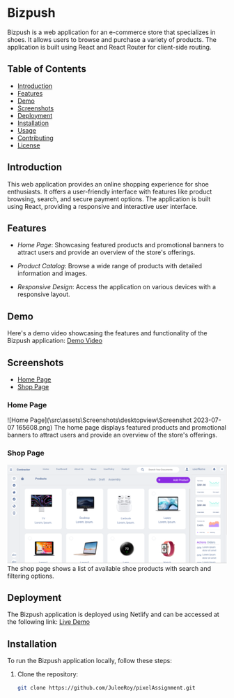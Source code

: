 # Bizpush

Bizpush is a web application for an e-commerce store that specializes in shoes. It allows users to browse and purchase a variety of products. The application is built using React and React Router for client-side routing.

## Table of Contents

- [Introduction](#introduction)
- [Features](#features)
- [Demo](#demo)
- [Screenshots](#screenshots)
- [Deployment](#deployment)
- [Installation](#installation)
- [Usage](#usage)
- [Contributing](#contributing)
- [License](#license)

## Introduction

This web application provides an online shopping experience for shoe enthusiasts. It offers a user-friendly interface with features like product browsing, search, and secure payment options. The application is built using React, providing a responsive and interactive user interface.

## Features

- *Home Page*: Showcasing featured products and promotional banners to attract users and provide an overview of the store's offerings.
- *Product Catalog*: Browse a wide range of products with detailed information and images.

- *Responsive Design*: Access the application on various devices with a responsive layout.


## Demo

Here's a demo video showcasing the features and functionality of the Bizpush application: [Demo Video]("")

## Screenshots

- [Home Page](#home-page)
- [Shop Page](#shop-page)


### Home Page
![Home Page](\src\assets\Screenshots\desktopview\Screenshot 2023-07-07 165608.png)
The home page displays featured products and promotional banners to attract users and provide an overview of the store's offerings.

### Shop Page
![Shop Page](./src/assets/Screenshots/desktopview/Screenshot%202023-07-07%20165756.png)
The shop page shows a list of available shoe products with search and filtering options.



## Deployment

The Bizpush application is deployed using Netlify and can be accessed at the following link: [Live Demo](https://pixel-assignment.vercel.app/)

## Installation

To run the Bizpush application locally, follow these steps:

1. Clone the repository:

   ```bash
   git clone https://github.com/JuleeRoy/pixelAssignment.git